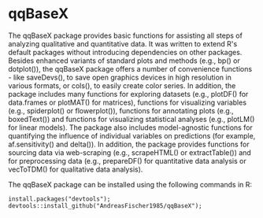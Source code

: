# qqBaseX
The qqBaseX package provides basic functions for assisting all steps of analyzing qualitative and quantitative data. It was written to extend R's default packages without introducing dependencies on other packages. Besides enhanced variants of standard plots and methods (e.g., bp() or dotplot()), the qqBaseX package offers a number of convenience functions - like saveDevs(), to save open graphics devices in high resolution in various formats, or cols(), to easily create color series. In addition, the package includes many functions for exploring datasets (e.g., plotDF() for data.frames or plotMAT() for matrices), functions for visualizing variables (e.g., spiderplot() or flowerplot()), functions for annotating plots (e.g., boxedText()) and functions for visualizing statistical analyses (e.g., plotLM() for linear models). The package also includes model-agnostic functions for quantifying the influence of individual variables on predictions (for example, af.sensitivity() and delta()). In addition, the package provides functions for sourcing data via web-scraping (e.g., scrapeHTML() or extractTable()) and for preprocessing data (e.g., prepareDF() for quantitative data analysis or vecToTDM() for qualitative data analysis).

The qqBaseX package can be installed using the following commands in R:

```
install.packages("devtools");
devtools::install_github("AndreasFischer1985/qqBaseX");
```
